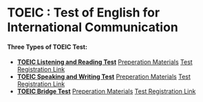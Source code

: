 # **TOEIC : Test of English for International Communication**

#### **Three Types of TOEIC Test:**
* **[TOEIC Listening and Reading Test](https://github.com/abs-sayem/TOEIC/blob/main/toeic_listening_and_reading_test.md)** [Preperation Materials](https://www.ets.org/toeic/test-takers/prepare.html#accordion-313cdde0f2-item-8b70a48c79) [Test Registration Link](https://www.ets.org/toeic.html)
* **[TOEIC Speaking and Writing Test](https://github.com/abs-sayem/TOEIC/blob/main/toeic_speaking_and_writing_test.md)** [Preperation Materials](https://www.ets.org/toeic/test-takers/prepare.html#accordion-313cdde0f2-item-b884ff91bd) [Test Registration Link](https://www.ets.org/toeic.html)
* **[TOEIC Bridge Test](https://github.com/abs-sayem/TOEIC/blob/main/toeic_bridge_test.md)** [Preperation Materials](https://www.ets.org/toeic/test-takers/prepare.html#accordion-313cdde0f2-item-ff6f78a135) [Test Registration Link](https://www.ets.org/toeic.html)
